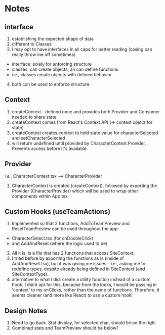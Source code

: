 # Notes

## interface
1) establishing the expected shape of data
2) different to Classes
3) I may opt to have interfaces in all caps for better reading (casing can really throw me off sometimes)
- interface: solely for enforcing structure
- classes: can create objects, an can define functions.
- i.e., classes create objects with defined behavior
4) both can be used to enforce structure



## Context
1) createContext - defined once and provides both Provider and Consumer needed to share state
2) createContext comes from React's Context API (-> context *object* for state)
3) createContext creates context to hold state value for characterSelected and setCharacterSelected
4) will return undefined until provided by CharacterContext.Provider. Prevents access before it's available.

## Provider
i.e., CharacterContext.tsx --> CharacterProvider
1) CharacterContext is created (createContext), followed by exporting the Provider (CharacterProvider) which will be used to wrap other components within App.tsx.

## Custom Hooks (useTeamActions)
1) Implemented so that 2 functions, AddToTeamPreview and ResetTeamPreview can be used throughout the app:
- CharacterSelect.tsx (for onDoubleClick)
- and AddAndReset (where the logic used to be)
2) All it is, is a file that has 2 functions that access SiteContext.
3) I tried before by exporting the functions as is (inside of AddAndReset.tsx), but it was giving me issues - i.e., asking me to redefine types, despite already being defined in SiteContext (and SiteContextType).
4) alternative to what I did: create a utility function instead of a custom hook. I didnt opt for this, because from the looks, I would be passing in 'context' to my onClicks, rather than the name of functions. Therefore, it seems cleaner (and more like React) to use a custom hook!

## Design Notes
1) Need to go back. Stat display, for selected char, should be on the right
2) Combined stats and TeamPreview should be below?